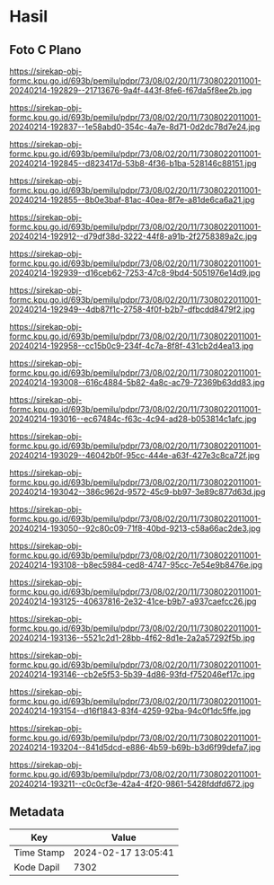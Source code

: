 # Hasil

## Foto C Plano

https://sirekap-obj-formc.kpu.go.id/693b/pemilu/pdpr/73/08/02/20/11/7308022011001-20240214-192829--21713676-9a4f-443f-8fe6-f67da5f8ee2b.jpg

https://sirekap-obj-formc.kpu.go.id/693b/pemilu/pdpr/73/08/02/20/11/7308022011001-20240214-192837--1e58abd0-354c-4a7e-8d71-0d2dc78d7e24.jpg

https://sirekap-obj-formc.kpu.go.id/693b/pemilu/pdpr/73/08/02/20/11/7308022011001-20240214-192845--d823417d-53b8-4f36-b1ba-528146c88151.jpg

https://sirekap-obj-formc.kpu.go.id/693b/pemilu/pdpr/73/08/02/20/11/7308022011001-20240214-192855--8b0e3baf-81ac-40ea-8f7e-a81de6ca6a21.jpg

https://sirekap-obj-formc.kpu.go.id/693b/pemilu/pdpr/73/08/02/20/11/7308022011001-20240214-192912--d79df38d-3222-44f8-a91b-2f2758389a2c.jpg

https://sirekap-obj-formc.kpu.go.id/693b/pemilu/pdpr/73/08/02/20/11/7308022011001-20240214-192939--d16ceb62-7253-47c8-9bd4-5051976e14d9.jpg

https://sirekap-obj-formc.kpu.go.id/693b/pemilu/pdpr/73/08/02/20/11/7308022011001-20240214-192949--4db87f1c-2758-4f0f-b2b7-dfbcdd8479f2.jpg

https://sirekap-obj-formc.kpu.go.id/693b/pemilu/pdpr/73/08/02/20/11/7308022011001-20240214-192958--cc15b0c9-234f-4c7a-8f8f-431cb2d4ea13.jpg

https://sirekap-obj-formc.kpu.go.id/693b/pemilu/pdpr/73/08/02/20/11/7308022011001-20240214-193008--616c4884-5b82-4a8c-ac79-72369b63dd83.jpg

https://sirekap-obj-formc.kpu.go.id/693b/pemilu/pdpr/73/08/02/20/11/7308022011001-20240214-193016--ec67484c-f63c-4c94-ad28-b053814c1afc.jpg

https://sirekap-obj-formc.kpu.go.id/693b/pemilu/pdpr/73/08/02/20/11/7308022011001-20240214-193029--46042b0f-95cc-444e-a63f-427e3c8ca72f.jpg

https://sirekap-obj-formc.kpu.go.id/693b/pemilu/pdpr/73/08/02/20/11/7308022011001-20240214-193042--386c962d-9572-45c9-bb97-3e89c877d63d.jpg

https://sirekap-obj-formc.kpu.go.id/693b/pemilu/pdpr/73/08/02/20/11/7308022011001-20240214-193050--92c80c09-71f8-40bd-9213-c58a66ac2de3.jpg

https://sirekap-obj-formc.kpu.go.id/693b/pemilu/pdpr/73/08/02/20/11/7308022011001-20240214-193108--b8ec5984-ced8-4747-95cc-7e54e9b8476e.jpg

https://sirekap-obj-formc.kpu.go.id/693b/pemilu/pdpr/73/08/02/20/11/7308022011001-20240214-193125--40637816-2e32-41ce-b9b7-a937caefcc26.jpg

https://sirekap-obj-formc.kpu.go.id/693b/pemilu/pdpr/73/08/02/20/11/7308022011001-20240214-193136--5521c2d1-28bb-4f62-8d1e-2a2a57292f5b.jpg

https://sirekap-obj-formc.kpu.go.id/693b/pemilu/pdpr/73/08/02/20/11/7308022011001-20240214-193146--cb2e5f53-5b39-4d86-93fd-f752046ef17c.jpg

https://sirekap-obj-formc.kpu.go.id/693b/pemilu/pdpr/73/08/02/20/11/7308022011001-20240214-193154--d16f1843-83f4-4259-92ba-94c0f1dc5ffe.jpg

https://sirekap-obj-formc.kpu.go.id/693b/pemilu/pdpr/73/08/02/20/11/7308022011001-20240214-193204--841d5dcd-e886-4b59-b69b-b3d6f99defa7.jpg

https://sirekap-obj-formc.kpu.go.id/693b/pemilu/pdpr/73/08/02/20/11/7308022011001-20240214-193211--c0c0cf3e-42a4-4f20-9861-5428fddfd672.jpg


## Metadata

| Key        | Value               |
| ---------- | ------------------- |
| Time Stamp | 2024-02-17 13:05:41 |
| Kode Dapil | 7302                |



